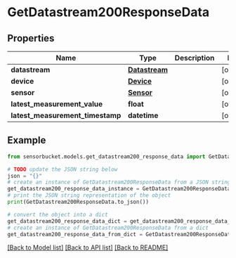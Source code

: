 # GetDatastream200ResponseData


## Properties

Name | Type | Description | Notes
------------ | ------------- | ------------- | -------------
**datastream** | [**Datastream**](Datastream.md) |  | [optional] 
**device** | [**Device**](Device.md) |  | [optional] 
**sensor** | [**Sensor**](Sensor.md) |  | [optional] 
**latest_measurement_value** | **float** |  | [optional] 
**latest_measurement_timestamp** | **datetime** |  | [optional] 

## Example

```python
from sensorbucket.models.get_datastream200_response_data import GetDatastream200ResponseData

# TODO update the JSON string below
json = "{}"
# create an instance of GetDatastream200ResponseData from a JSON string
get_datastream200_response_data_instance = GetDatastream200ResponseData.from_json(json)
# print the JSON string representation of the object
print(GetDatastream200ResponseData.to_json())

# convert the object into a dict
get_datastream200_response_data_dict = get_datastream200_response_data_instance.to_dict()
# create an instance of GetDatastream200ResponseData from a dict
get_datastream200_response_data_from_dict = GetDatastream200ResponseData.from_dict(get_datastream200_response_data_dict)
```
[[Back to Model list]](../README.md#documentation-for-models) [[Back to API list]](../README.md#documentation-for-api-endpoints) [[Back to README]](../README.md)



